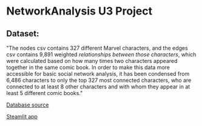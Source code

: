 # NetworkAnalysis U3 Project

## Dataset:
"The nodes csv contains 327 different Marvel characters, and the edges csv contains 9,891 weighted *relationships between those characters*, which were calculated based on how many times two characters appeared together in the same comic book. In order to make this data more accessible for basic social network analysis, it has been condensed from 6,486 characters to only the top 327 most connected characters, who are connected to at least 8 other characters and with whom they appear in at least 5 different comic books."


[Database source](https://github.com/melaniewalsh/sample-social-network-datasets/tree/master/sample-datasets/marvel)

[Steamlit app](https://networkanalysisu3-9na9kkitvebebhnax3xihk.streamlit.app/)
